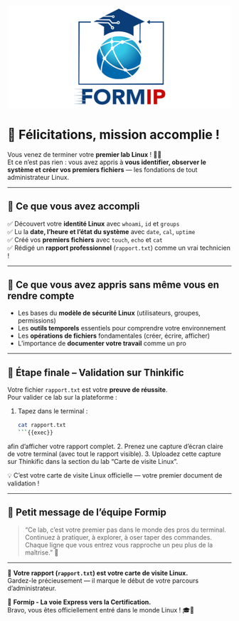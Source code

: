 ![Formip](../assets/formip_logo_padded.png)

# 🎉 Félicitations, mission accomplie !

Vous venez de terminer votre **premier lab Linux** ! 🐧🔥  
Et ce n’est pas rien : vous avez appris à **vous identifier, observer le système et créer vos premiers fichiers** — les fondations de tout administrateur Linux.

---

## 🧭 Ce que vous avez accompli
✅ Découvert votre **identité Linux** avec `whoami`, `id` et `groups`  
✅ Lu la **date, l’heure et l’état du système** avec `date`, `cal`, `uptime`  
✅ Créé vos **premiers fichiers** avec `touch`, `echo` et `cat`  
✅ Rédigé un **rapport professionnel** (`rapport.txt`) comme un vrai technicien !

---

## 🧠 Ce que vous avez appris sans même vous en rendre compte
- Les bases du **modèle de sécurité Linux** (utilisateurs, groupes, permissions)  
- Les **outils temporels** essentiels pour comprendre votre environnement  
- Les **opérations de fichiers** fondamentales (créer, écrire, afficher)  
- L’importance de **documenter votre travail** comme un pro  

---

## 📸 Étape finale – Validation sur Thinkific

Votre fichier `rapport.txt` est votre **preuve de réussite**.  
Pour valider ce lab sur la plateforme :

1. Tapez dans le terminal :
   ```bash
   cat rapport.txt
   ```{{exec}}

afin d’afficher votre rapport complet.
2. Prenez une capture d’écran claire de votre terminal (avec tout le rapport visible).
3. Uploadez cette capture sur Thinkific dans la section du lab “Carte de visite Linux”.

💡 C’est votre carte de visite Linux officielle — votre premier document de validation !

---

## 🚀 Petit message de l’équipe Formip

> “Ce lab, c’est votre premier pas dans le monde des pros du terminal.  
> Continuez à pratiquer, à explorer, à oser taper des commandes.  
> Chaque ligne que vous entrez vous rapproche un peu plus de la maîtrise.” 💪  

---

🧾 **Votre rapport (`rapport.txt`) est votre carte de visite Linux.**  
Gardez-le précieusement — il marque le début de votre parcours d’administrateur.

🐧 **Formip - La voie Express vers la Certification.**  
Bravo, vous êtes officiellement entré dans le monde Linux ! 🎓🚀
